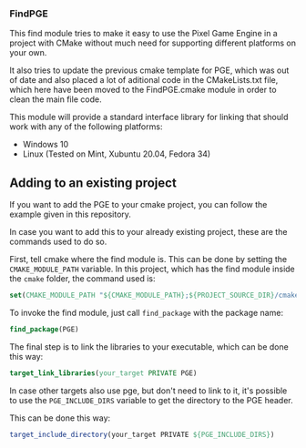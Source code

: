 ### FindPGE

This find module tries to make it easy to use the Pixel Game Engine in a project with CMake without much need for supporting different platforms on your own.

It also tries to update the previous cmake template for PGE, which was out of date and also placed a lot of aditional code in the CMakeLists.txt file, which here have been moved to the FindPGE.cmake module in order to clean the main file code.

This module will provide a standard interface library for linking that should work with any of the following platforms:
* Windows 10
* Linux (Tested on Mint, Xubuntu 20.04, Fedora 34)

## Adding to an existing project
If you want to add the PGE to your cmake project, you can follow the example given in this repository.

In case you want to add this to your already existing project, these are the commands used to do so.

First, tell cmake where the find module is. This can be done by setting the `CMAKE_MODULE_PATH` variable. In this project, which has the find module inside the `cmake` folder, the command used is:

```cmake
set(CMAKE_MODULE_PATH "${CMAKE_MODULE_PATH};${PROJECT_SOURCE_DIR}/cmake")
```
To invoke the find module, just call `find_package` with the package name:

```cmake
find_package(PGE)
```

The final step is to link the libraries to your executable, which can be done this way:

```cmake
target_link_libraries(your_target PRIVATE PGE)
```

In case other targets also use pge, but don't need to link to it, it's possible to use the `PGE_INCLUDE_DIRS` variable to get the directory to the PGE header.

This can be done this way:

```cmake
target_include_directory(your_target PRIVATE ${PGE_INCLUDE_DIRS})
```